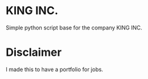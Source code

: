 # KING INC.
Simple python script base for the company KING INC.

# Disclaimer
I made this to have a portfolio for jobs.
